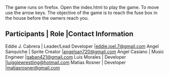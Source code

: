 The game runs on firefox. Open the index.html to play the game.
To move use the arrow keys.
The objective of the game is to reach the fuse box in the house before the owners reach you.

Participants     | Role				 	 |Contact Information
-----------------------------------------------------------------------
Eddie J. Cabrera | Leader/Lead Developer |eddie.joel.7@gmail.com
Angel Sanquiche  | Sprite Creator		 |angelsan720@gmail.com
Angel Casiano    | Music Engineer		 |gaban421@gmail.com
Luis Morales     | Developer			 |luiggiewrestling@hotmail.com
Matias Rosner 	 | Developer			 |matiasrosner@gmail.com
